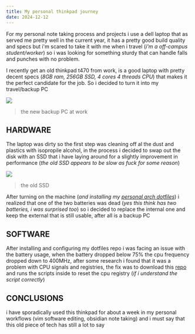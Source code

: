 ```yaml
---
title: My personal thinkpad journey
date: 2024-12-12
---
```


For my personal note taking process and projects i use a dell laptop that as served me pretty well in the current year, it has a pretty good build quality and specs but i'm scared to take it with me when i travel (*i'm a off-campus student/worker*) so i was looking for something sturdy that can handle falls and punches with no problem.

I recently get an old thinkpad t470 from work, is a good laptop with pretty decent specs (*8GB ram, 256GB SSD, 4 cores 4 threads CPU*) that makes it the perfect candidate for the job. So i decided to turn it into my travel/backup PC

![](/images/Pasted%20image%2020241212151035.png)
> the new backup PC at work

## HARDWARE

The laptop was dirty so the first step was cleaning off al the dust and plastics with isopropile alcohol, in the process i decided to swap out the disk with an SSD that i have laying around for a slightly improvement in performance (*the old SSD appears to be slow as fuck for some reason*)

![](/images/Pasted%20image%2020241212144557.png)
> the old SSD

After turning on the machine (*and  installing my [personal arch dotfiles](https://github.com/carnivuth/scripts)*) i realized that one of the two batteries was dead (*yes this think has two batteries, i was surprised too*) so i decided to replace the internal one and keep the external that is still usable, after all is a backup PC

## SOFTWARE

After installing and configuring my dotfiles repo i was facing an issue with the battery usage, when the battery dropped below $75\%$  the cpu frequency dropped down to 400MHz, after some research i found that it was a problem with CPU signals and registries, the fix was to download this [repo](https://github.com/yyearth/turnoff-BD-PROCHOT) and runs the scripts inside to reset the cpu registry (*if i understand the script correctly*)

## CONCLUSIONS

i have sporadically used this thinkpad for about a week in my personal workflows (vim software editing, obsidian note taking) and i must say that this old piece of tech has still a lot to say
